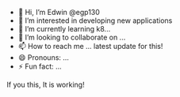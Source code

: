 - 👋 Hi, I’m Edwin @egp130
- 👀 I’m interested in developing new applications
- 🌱 I’m currently learning k8...
- 💞️ I’m looking to collaborate on ...
- 📫 How to reach me ... latest update for this!
- 😄 Pronouns: ...
- ⚡ Fun fact: ...

<!---
egp130/egp130 is a ✨ special ✨ repository because its `README.md` (this file) appears on your GitHub profile.
You can click the Preview link to take a look at your changes.
--->
If you this, It is working!